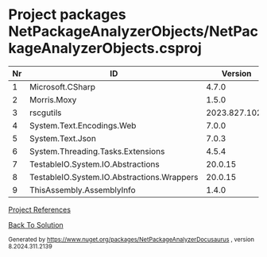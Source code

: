
# Project packages NetPackageAnalyzerObjects/NetPackageAnalyzerObjects.csproj

|Nr|ID|Version|
| ----------- | ----------- | ----------- |
| 1 | Microsoft.CSharp | 4.7.0 |
| 2 | Morris.Moxy | 1.5.0 |
| 3 | rscgutils | 2023.827.1021 |
| 4 | System.Text.Encodings.Web | 7.0.0 |
| 5 | System.Text.Json | 7.0.3 |
| 6 | System.Threading.Tasks.Extensions | 4.5.4 |
| 7 | TestableIO.System.IO.Abstractions | 20.0.15 |
| 8 | TestableIO.System.IO.Abstractions.Wrappers | 20.0.15 |
| 9 | ThisAssembly.AssemblyInfo | 1.4.0 |



[Project References](ProjectReferences)


[Back To Solution](pathname:///docs/Analysis/NetPackageAnalyzer/ProjectRelation)

<small>Generated  by https://www.nuget.org/packages/NetPackageAnalyzerDocusaurus , version 8.2024.311.2139</small>

